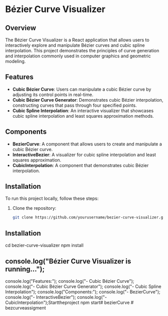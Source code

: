 # Bézier Curve Visualizer

## Overview
The Bézier Curve Visualizer is a React application that allows users to interactively explore and manipulate Bézier curves and cubic spline interpolation. This project demonstrates the principles of curve generation and interpolation commonly used in computer graphics and geometric modeling.

## Features
- **Cubic Bézier Curve**: Users can manipulate a cubic Bézier curve by adjusting its control points in real-time.
- **Cubic Bézier Curve Generator**: Demonstrates cubic Bézier interpolation, constructing curves that pass through four specified points.
- **Cubic Spline Interpolation**: An interactive visualizer that showcases cubic spline interpolation and least squares approximation methods.

## Components
- **BezierCurve**: A component that allows users to create and manipulate a cubic Bézier curve.
- **InteractiveBezier**: A visualizer for cubic spline interpolation and least squares approximation.
- **CubicInterpolation**: A component that demonstrates cubic Bézier interpolation.

## Installation
To run this project locally, follow these steps:

1. Clone the repository:
   ```bash
   git clone https://github.com/yourusername/bezier-curve-visualizer.git

 ## Installation
   cd bezier-curve-visualizer
   npm install

## console.log("Bézier Curve Visualizer is running...");
console.log("Features:");
console.log("- Cubic Bézier Curve");
console.log("- Cubic Bézier Curve Generator");
console.log("- Cubic Spline Interpolation");
console.log("Components:");
console.log("- BezierCurve");
console.log("- InteractiveBezier");
console.log("- CubicInterpolation");Starttheproject 
   npm start#   b e z i e r C u r v e  
 #   b e z c u r v e a s s i g m e n t  
 